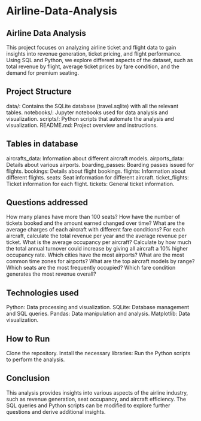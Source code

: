 # Airline-Data-Analysis

## Airline Data Analysis
This project focuses on analyzing airline ticket and flight data to gain insights into revenue generation, ticket pricing, and flight performance. Using SQL and Python, we explore different aspects of the dataset, such as total revenue by flight, average ticket prices by fare condition, and the demand for premium seating.

## Project Structure
data/: Contains the SQLite database (travel.sqlite) with all the relevant tables.
notebooks/: Jupyter notebooks used for data analysis and visualization.
scripts/: Python scripts that automate the analysis and visualization.
README.md: Project overview and instructions.

## Tables in database

aircrafts_data: Information about different aircraft models.
airports_data: Details about various airports.
boarding_passes: Boarding passes issued for flights.
bookings: Details about flight bookings.
flights: Information about different flights.
seats: Seat information for different aircraft.
ticket_flights: Ticket information for each flight.
tickets: General ticket information.

## Questions addressed

How many planes have more than 100 seats?
How have the number of tickets booked and the amount earned changed over time?
What are the average charges of each aircraft with different fare conditions?
For each aircraft, calculate the total revenue per year and the average revenue per ticket.
What is the average occupancy per aircraft?
Calculate by how much the total annual turnover could increase by giving all aircraft a 10% higher occupancy rate.
Which cities have the most airports?
What are the most common time zones for airports?
What are the top aircraft models by range?
Which seats are the most frequently occupied?
Which fare condition generates the most revenue overall?

## Technologies used

Python: Data processing and visualization.
SQLite: Database management and SQL queries.
Pandas: Data manipulation and analysis.
Matplotlib: Data visualization.

## How to Run

Clone the repository.
Install the necessary libraries:
Run the Python scripts to perform the analysis.

## Conclusion
This analysis provides insights into various aspects of the airline industry, such as revenue generation, seat occupancy, and aircraft efficiency. The SQL queries and Python scripts can be modified to explore further questions and derive additional insights.
